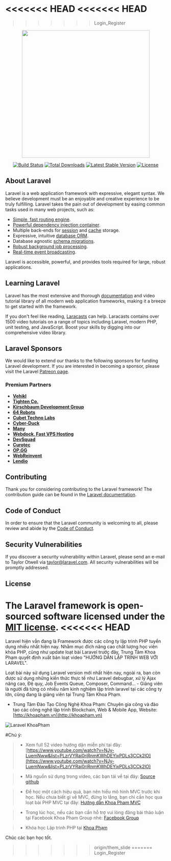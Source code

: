 <<<<<<< HEAD
<<<<<<< HEAD
=======
>>>>>>> Login_Register
<p align="center"><a href="https://laravel.com" target="_blank"><img src="https://raw.githubusercontent.com/laravel/art/master/logo-lockup/5%20SVG/2%20CMYK/1%20Full%20Color/laravel-logolockup-cmyk-red.svg" width="400"></a></p>

<p align="center">
<a href="https://travis-ci.org/laravel/framework"><img src="https://travis-ci.org/laravel/framework.svg" alt="Build Status"></a>
<a href="https://packagist.org/packages/laravel/framework"><img src="https://img.shields.io/packagist/dt/laravel/framework" alt="Total Downloads"></a>
<a href="https://packagist.org/packages/laravel/framework"><img src="https://img.shields.io/packagist/v/laravel/framework" alt="Latest Stable Version"></a>
<a href="https://packagist.org/packages/laravel/framework"><img src="https://img.shields.io/packagist/l/laravel/framework" alt="License"></a>
</p>

## About Laravel

Laravel is a web application framework with expressive, elegant syntax. We believe development must be an enjoyable and creative experience to be truly fulfilling. Laravel takes the pain out of development by easing common tasks used in many web projects, such as:

- [Simple, fast routing engine](https://laravel.com/docs/routing).
- [Powerful dependency injection container](https://laravel.com/docs/container).
- Multiple back-ends for [session](https://laravel.com/docs/session) and [cache](https://laravel.com/docs/cache) storage.
- Expressive, intuitive [database ORM](https://laravel.com/docs/eloquent).
- Database agnostic [schema migrations](https://laravel.com/docs/migrations).
- [Robust background job processing](https://laravel.com/docs/queues).
- [Real-time event broadcasting](https://laravel.com/docs/broadcasting).

Laravel is accessible, powerful, and provides tools required for large, robust applications.

## Learning Laravel

Laravel has the most extensive and thorough [documentation](https://laravel.com/docs) and video tutorial library of all modern web application frameworks, making it a breeze to get started with the framework.

If you don't feel like reading, [Laracasts](https://laracasts.com) can help. Laracasts contains over 1500 video tutorials on a range of topics including Laravel, modern PHP, unit testing, and JavaScript. Boost your skills by digging into our comprehensive video library.

## Laravel Sponsors

We would like to extend our thanks to the following sponsors for funding Laravel development. If you are interested in becoming a sponsor, please visit the Laravel [Patreon page](https://patreon.com/taylorotwell).

### Premium Partners

- **[Vehikl](https://vehikl.com/)**
- **[Tighten Co.](https://tighten.co)**
- **[Kirschbaum Development Group](https://kirschbaumdevelopment.com)**
- **[64 Robots](https://64robots.com)**
- **[Cubet Techno Labs](https://cubettech.com)**
- **[Cyber-Duck](https://cyber-duck.co.uk)**
- **[Many](https://www.many.co.uk)**
- **[Webdock, Fast VPS Hosting](https://www.webdock.io/en)**
- **[DevSquad](https://devsquad.com)**
- **[Curotec](https://www.curotec.com/services/technologies/laravel/)**
- **[OP.GG](https://op.gg)**
- **[WebReinvent](https://webreinvent.com/?utm_source=laravel&utm_medium=github&utm_campaign=patreon-sponsors)**
- **[Lendio](https://lendio.com)**

## Contributing

Thank you for considering contributing to the Laravel framework! The contribution guide can be found in the [Laravel documentation](https://laravel.com/docs/contributions).

## Code of Conduct

In order to ensure that the Laravel community is welcoming to all, please review and abide by the [Code of Conduct](https://laravel.com/docs/contributions#code-of-conduct).

## Security Vulnerabilities

If you discover a security vulnerability within Laravel, please send an e-mail to Taylor Otwell via [taylor@laravel.com](mailto:taylor@laravel.com). All security vulnerabilities will be promptly addressed.

## License

The Laravel framework is open-sourced software licensed under the [MIT license](https://opensource.org/licenses/MIT).
<<<<<<< HEAD
=======
Laravel hiện vẫn đang là Framework được các công ty lập trình PHP tuyển dụng nhiều nhất hiện nay. Nhằm mục đích nâng cao chất lượng học viên khóa PHP, cũng như update loạt bài Laravel trước đây, Trung Tâm Khoa Phạm quyết định xuất bản loạt video "HƯỚNG DẪN LẬP TRÌNH WEB VỚI LARAVEL".

Loạt bài này sử dụng Laravel version mới nhất hiện nay, ngoài ra, bạn còn được sử dụng những kiến thức thực tế như Laravel debugbar, xử lý Ajax nâng cao, Đệ quy, Job Events Queue, Composer, Command... - Giảng viên là người đã từng có nhiều năm kinh nghiệm lập trình laravel tại các công ty lớn, cũng đang là giảng viên tại Trung Tâm Khoa Phạm.

* Trung Tâm Đào Tạo Công Nghệ Khoa Phạm: Chuyên gia công và đào tạo các công nghệ lập trình Blockchain, Web & Mobile App, Website: [http://khoapham.vn](http://khoapham.vn)

![Laravel KhoaPham](./laravel-khoapham.png)

#Chú ý: 

> - Xem full 52 video hướng dận miễn phí tại đây: [https://www.youtube.com/watch?v=NJy-LuemNww&list=PLzrVYRai0riRnmKWhDEYixPDLs3CCk2lO](https://www.youtube.com/watch?v=NJy-LuemNww&list=PLzrVYRai0riRnmKWhDEYixPDLs3CCk2lO)

> - Mã nguồn sử dụng trong video, các bạn tải về tại đây: [Source github](https://khoapham.vn/public/images/laravel-khoapham.png)

> - Để học một cách hiệu quả, bạn nên hiểu mô hình MVC trước khi học. Nếu chưa biết gì về MVC, đừng lo lắng, bạn chỉ cần học qua loạt bài PHP MVC tại đây: [Hướng dẫn Khoa Pham MVC](https://github.com/khoaphp/php-mvc)

> - Trong lúc học, nếu các bạn cần hỗ trợ vui lòng đăng bài thảo luận tại Facebook Khoa Pham Group nhé: [Facebook Group](https://www.facebook.com/groups/1855436764695307)

> - Khóa học Lập trình PHP tại [Khoa Phạm](https://khoapham.vn/lap-trinh-php.html)

Chúc các bạn học tốt.
>>>>>>> origin/them_slide
=======
>>>>>>> Login_Register
